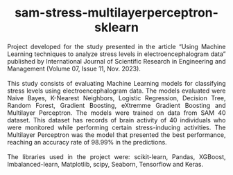 <div align="center">

# sam-stress-multilayerperceptron-sklearn

<div align="justify">
Project developed for the study presented in the article “Using Machine Learning techniques to analyze stress levels in electroencephalogram data” published by International Journal of Scientific Research in Engineering and Management (Volume 07, Issue 11, Nov. 2023).
<br><br>
This study consists of evaluating Machine Learning models for classifying stress levels using electroencephalogram data. The models evaluated were Naive Bayes, K-Nearest Neighbors, Logistic Regression, Decision Tree, Random Forest, Gradient Boosting, eXtremme Gradient Boosting and Multilayer Perceptron. The models were trained on data from SAM 40 dataset. This dataset has records of brain activity of 40 individuals who were monitored while performing certain stress-inducing activities. The Multilayer Perceptron was the model that presented the best performance, reaching an accuracy rate of 98.99% in the predictions.
<br><br>
The libraries used in the project were: scikit-learn, Pandas, XGBoost, Imbalanced-learn, Matplotlib, scipy, Seaborn, Tensorflow and Keras.
